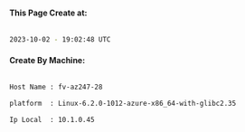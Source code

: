
   
#### This Page Create at:

```bash

2023-10-02 - 19:02:48 UTC

```

#### Create By Machine:

```bash

Host Name : fv-az247-28

platform  : Linux-6.2.0-1012-azure-x86_64-with-glibc2.35

Ip Local  : 10.1.0.45

```

